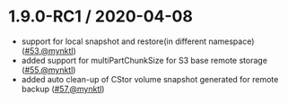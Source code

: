 1.9.0-RC1 / 2020-04-08
========================
* support for local snapshot and restore(in different namespace) ([#53](https://github.com/openebs/velero-plugin/pull/53),[@mynktl](https://github.com/mynktl))
* added support for multiPartChunkSize for S3 base remote storage ([#55](https://github.com/openebs/velero-plugin/pull/55),[@mynktl](https://github.com/mynktl))
* added auto clean-up of CStor volume snapshot generated for remote backup ([#57](https://github.com/openebs/velero-plugin/pull/57),[@mynktl](https://github.com/mynktl))

